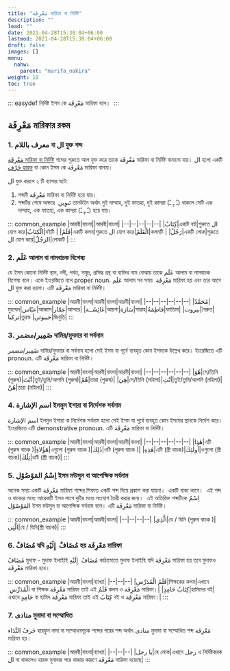 ```yaml
---
title: "مَعْرِفَة মারিফা বা নির্দিষ্ট"
description: ""
lead: ""
date: 2021-04-28T15:38:04+06:00
lastmod: 2021-04-28T15:38:04+06:00
draft: false
images: []
menu: 
  nahw:
    parent: "marifa_nakira"
weight: 10
toc: true
---
```


::: easydef
নির্দিষ্ট ইসম কে مَعْرِفَة মারিফা বলে।  
:::

## مَعْرِفَة মারিফার রকম

### 1. معرف باللام বা ال যুক্ত শব্দ

[مَعْرِفَة মারিফা বা নির্দিষ্ট](/guide/nahw/kalimah/ism/marifa_nakira/nakirah) শব্দের শুরুতে আল যুক্ত করে তাকে مَعْرِفَة মারিফা বা নির্দিষ্ট বানানো যায়। ال হলো একটি [حَرْف হারফ](/guide/nahw/kalimah/harf) যা কোন ইসম কে مَعْرِفَة মারিফা বানায়। 
  

ال যুক্ত করলে ২ টি ব্যাপার ঘটে:
1. শব্দটি مَعْرِفَة মারিফা বা নির্দিষ্ট হয়ে যায়।
2. শব্দটির শেষে অক্ষরে  تَنوِين‎ তানউইন অর্থাৎ দুই দাম্মাহ, দুই ফাতহা, দুই কাসরা (ـٌ ـٍ ـً) থাকলে সেটি এক দাম্মাহ, এক ফাতহা, এক কাসরা (ـٌ ـٍ ـً) হয়ে যায়।

::: common_example
|আরবী|বাংলা||আরবী|বাংলা|
|--|--|--|--|--|
|كِتَابٌ|একটি বই|শুরুতে ال যোগ করে|الْكِتَابُ|বইটি  |
|قَلَمٌ|একটি কলম|শুরুতে ال যোগ করে|الْقَلَمُ|কলমটি |
|رَجُلٌ|একটি লোক|শুরুতে ال যোগ করে|الرَجُلُ|লোকটি |
:::

### 2. عَلَم আলাম বা নামবাচক বিশেষ্য

যে ইসম কোনো নির্দিষ্ট স্থান, নদী, পর্বত, সমুদ্র, প্রসিদ্ধ গ্রন্থ বা ব্যক্তির নাম বোঝায় তাকে عَلَم আলাম বা নামবাচক বিশেষ্য বলে। একে ইংরেজিতে বলে proper noun. عَلَم আলাম সব সময়  مَعْرِفَة মারিফা হয় এবং তার আগে ال যুক্ত করা হয়না। এটি مَعْرِفَة মারিফা বা নির্দিষ্ট।

::: common_example
|আরবী|বাংলা|আরবী|বাংলা|আরবী|বাংলা|
|--|--|--|--|--|--|
|مُحَمَّدٌ|মুহম্মদ|عبّاس|আব্বাস|عمّار|আম্মার|
|عَائِشَــة|আয়শা|سَارَة|সারাহ|فاطِمَةُ|ফাতিমা|
|بيروت|বৈরুত|تركيا|তুরস্ক |جيبوتي|জিবুতি|
:::

### 3. ضَمِير/مضمر দামির/মুদমার বা সর্বনাম

ضَمِير/مضمر দামির/মুদমার বা সর্বনাম হলো সেই ইসম যা পূর্বে ব্যবহৃত কোন ইসমকে উল্লেখ করে। ইংরেজিতে এটি pronoun. এটি مَعْرِفَة মারিফা বা নির্দিষ্ট।

::: common_example
|আরবী|বাংলা|আরবী|বাংলা|আরবী|বাংলা|
|--|--|--|--|--|--|
|هُوَ|সে/তিনি (পুরুষ)|أنْتَ|তুই/তুমি/আপনি (পুরুষ)|هُمْ|তারা (পুরুষ)|
|هِيَ|সে/তিনি (মহিলা)|أنْتِ|তুই/তুমি/আপনি (মহিলা)|هُنَّ|তারা (মহিলা)|
:::

### 4. اسم الإشارة ইলমুল ইশারা বা নির্দেশক সর্বনাম

اسم الإشارة ইলমুল ইশারা বা নির্দেশক সর্বনাম হলো সেই ইসম যা পূর্বে ব্যবহৃত কোন ইসমের স্থানকে নির্দেশ করে। ইংরেজিতে এটি demonstrative pronoun. এটি مَعْرِفَة মারিফা বা নির্দিষ্ট।

::: common_example
|আরবী|বাংলা|আরবী|বাংলা|আরবী|বাংলা|
|--|--|--|--|--|--|
|هٰذا|এটি  (পুরুষ বাচক )|هَؤُلاءِ|এগুলো (পুরুষ বাচক )|ذٰلِكَ|ওটি (পুরুষ বাচক )|
|هٰذِهِ|এটি (স্ত্রী বাচক)|أُولٰئِكَ|ওগুলো (স্ত্রী বাচক)|تِلْكَ|ওটি (স্ত্রী বাচক)|
:::
 
### 5. اِسْمُ المَوْصُوْل ইসম মউসুল বা আপেক্ষিক সর্বনাম

অনেক সময় একটি مَعْرِفَة মারিফা শব্দের সিফাত একটি শব্দ দিয়ে প্রকাশ করা যায়না।  একটি বাক্য লাগে।  এই শব্দ ও বাক্যের মধ্যে আরেকটি ইসম লাগে দুটির মধ্যে সংযোগ তৈরী করার জন্য।  এই অতিরিক্ত শব্দটিকে اِسْمُ المَوْصُوْل ইসম মউসুল বা আপেক্ষিক সর্বনাম বলে। এটি مَعْرِفَة মারিফা বা নির্দিষ্ট।

::: common_example
|আরবী|বাংলা|আরবী|বাংলা|
|--|--|--|--|
|الَّذِي|যে / যিনি (পুরুষ বাচক )|الَّتِي|যে / যিনি(স্ত্রী বাচক)|
:::

### 6. مُضَافٌ যদি مُضَافٌ  إِلَيْهِ হয় مَعْرِفَة মারিফা

مُضَافٌ মুদাফ - মুদাফ ইলাইহি مُضَافٌ  إِلَيْهِ কাঠামোতে মুদাফ ইলাইহি যদি مَعْرِفَة মারিফা হয় তবে মুদাফও مَعْرِفَة মারিফা হবে।  

::: common_example
|আরবী|বাংলা|ব্যাখ্যা|
|--|--|--|
|قَلَمُ الْمُدَرِّسِ|শিক্ষকের কলম|এখানে  الْمُدَرِّسِ বা শিক্ষক مَعْرِفَة মারিফা তাই এই  قَلَمُ কলম ও مَعْرِفَة মারিফা।|
|كِتَابُ حَامِدٍ|হামিদের বই|এখানে حَامِدٍ বা হামিদ مَعْرِفَة মারিফা তাই এই كِتَابُ বই ও مَعْرِفَة মারিফা।|
:::

### 7. منادى মুনাদা বা সম্মোধিত 

حَرفُ النَّدَاء হারফুন নাদা বা সম্মোধনসূচক শব্দের পরের শব্দ অর্থাৎ منادى মুনাদা বা সম্মোধিত শব্দ مَعْرِفَة মারিফা হয়।  

::: common_example
|আরবী|বাংলা|ব্যাখ্যা|
|--|--|--|
|يا رجل|হে লোক|এখানে رجل এ নির্দিষ্টকরক ال না থাকলেও হারফ মুনাদার পরে থাকার কারণে مَعْرِفَة মারিফা হয়েছে|
:::
